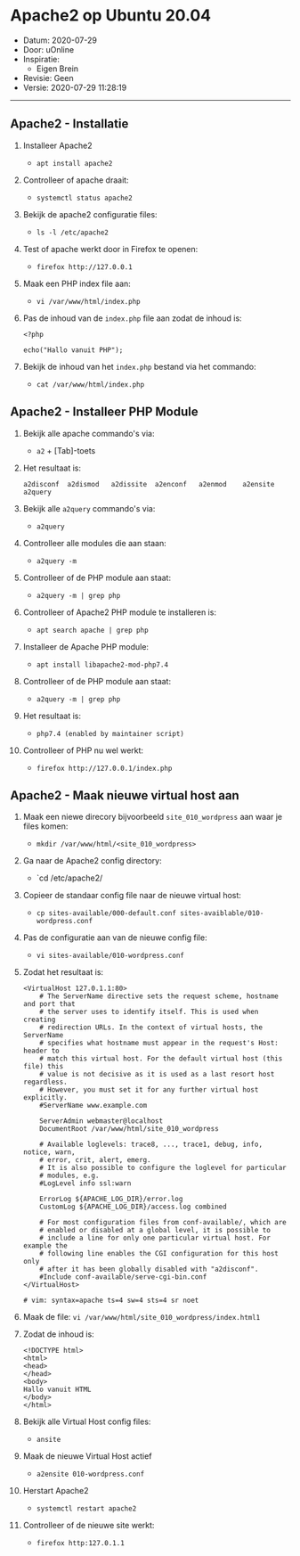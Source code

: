 # Apache2 op Ubuntu 20.04

* Datum: 2020-07-29
* Door: uOnline
* Inspiratie: 
    * Eigen Brein
* Revisie: Geen
* Versie: 2020-07-29 11:28:19

---

## Apache2 - Installatie

1. Installeer Apache2
    * `apt install apache2`
1. Controlleer of apache draait:
    * `systemctl status apache2`
1. Bekijk de apache2 configuratie files:
    * `ls -l /etc/apache2`
1. Test of apache werkt door in Firefox te openen:
    * `firefox http://127.0.0.1`
1. Maak een PHP index file aan:
    * `vi /var/www/html/index.php`
1. Pas de inhoud van de `index.php` file aan zodat de inhoud is:
     
    ```
    <?php

    echo("Hallo vanuit PHP");
    ```

1. Bekijk de inhoud van het `index.php` bestand via het commando:     
    * `cat /var/www/html/index.php`

## Apache2 - Installeer PHP Module

1. Bekijk alle apache commando's via:
    * `a2` + [Tab]-toets
1. Het resultaat is:

    ```
    a2disconf  a2dismod   a2dissite  a2enconf   a2enmod    a2ensite   a2query    
    ```

1. Bekijk alle `a2query` commando's via:
    * `a2query`
1. Controlleer alle modules die aan staan:
    * `a2query -m`
1. Controlleer of de PHP module aan staat:
    * `a2query -m | grep php`
1. Controlleer of Apache2 PHP module te installeren is:
    * `apt search apache | grep php`
1. Installeer de Apache PHP module:
    * `apt install libapache2-mod-php7.4`
1. Controlleer of de PHP module aan staat:
    * `a2query -m | grep php`
1. Het resultaat is:
    * `php7.4 (enabled by maintainer script)`
1. Controlleer of PHP nu wel werkt:
    * `firefox http://127.0.0.1/index.php`
    
## Apache2 - Maak nieuwe virtual host aan

1. Maak een niewe direcory bijvoorbeeld `site_010_wordpress` aan waar je files komen:
    * `mkdir /var/www/html/<site_010_wordpress>`
1. Ga naar de Apache2 config directory:
    * `cd /etc/apache2/
1. Copieer de standaar config file naar de nieuwe virtual host:
    * `cp sites-available/000-default.conf sites-avaiblable/010-wordpress.conf`
1. Pas de configuratie aan van de nieuwe config file:
    * `vi sites-available/010-wordpress.conf`
1. Zodat het resultaat is:

    ```
    <VirtualHost 127.0.1.1:80>
        # The ServerName directive sets the request scheme, hostname and port that
        # the server uses to identify itself. This is used when creating
        # redirection URLs. In the context of virtual hosts, the ServerName
        # specifies what hostname must appear in the request's Host: header to
        # match this virtual host. For the default virtual host (this file) this
        # value is not decisive as it is used as a last resort host regardless.
        # However, you must set it for any further virtual host explicitly.
        #ServerName www.example.com

        ServerAdmin webmaster@localhost
        DocumentRoot /var/www/html/site_010_wordpress

        # Available loglevels: trace8, ..., trace1, debug, info, notice, warn,
        # error, crit, alert, emerg.
        # It is also possible to configure the loglevel for particular
        # modules, e.g.
        #LogLevel info ssl:warn

        ErrorLog ${APACHE_LOG_DIR}/error.log
        CustomLog ${APACHE_LOG_DIR}/access.log combined

        # For most configuration files from conf-available/, which are
        # enabled or disabled at a global level, it is possible to
        # include a line for only one particular virtual host. For example the
        # following line enables the CGI configuration for this host only
        # after it has been globally disabled with "a2disconf".
        #Include conf-available/serve-cgi-bin.conf
    </VirtualHost>

    # vim: syntax=apache ts=4 sw=4 sts=4 sr noet
    ```
1. Maak de file:
    `vi /var/www/html/site_010_wordpress/index.html1`
1. Zodat de inhoud is:
    ```
    <!DOCTYPE html>
    <html>
    <head>
    </head>
    <body>
    Hallo vanuit HTML
    </body>
    </html>
    ```
1. Bekijk alle Virtual Host config files:
    * `ansite`
1. Maak de nieuwe Virtual Host actief
    * `a2ensite 010-wordpress.conf`
1. Herstart Apache2
    * `systemctl restart apache2`
1. Controlleer of de nieuwe site werkt:
    * `firefox http:127.0.1.1`
